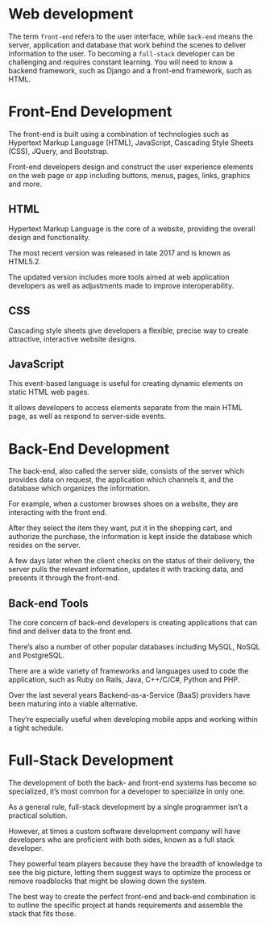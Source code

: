 # Web development

The term ```front-end``` refers to the user interface, while ```back-end``` means the server, application and database that work behind the scenes to deliver information to the user. To becoming a ```full-stack``` developer can be challenging and requires constant learning. You will need to know a backend framework, such as Django and a front-end framework, such as HTML.

# Front-End Development

The front-end is built using a combination of technologies such as Hypertext Markup Language (HTML), JavaScript, Cascading Style Sheets (CSS), JQuery, and Bootstrap.

Front-end developers design and construct the user experience elements on the web page or app including buttons, menus, pages, links, graphics and more.

## HTML

Hypertext Markup Language is the core of a website, providing the overall design and functionality.

The most recent version was released in late 2017 and is known as HTML5.2.

The updated version includes more tools aimed at web application developers as well as adjustments made to improve interoperability.

## CSS

Cascading style sheets give developers a flexible, precise way to create attractive, interactive website designs.

## JavaScript

This event-based language is useful for creating dynamic elements on static HTML web pages.

It allows developers to access elements separate from the main HTML page, as well as respond to server-side events.

# Back-End Development

The back-end, also called the server side, consists of the server which provides data on request, the application which channels it, and the database which organizes the information.

For example, when a customer browses shoes on a website, they are interacting with the front end.

After they select the item they want, put it in the shopping cart, and authorize the purchase, the information is kept inside the database which resides on the server.

A few days later when the client checks on the status of their delivery, the server pulls the relevant information, updates it with tracking data, and presents it through the front-end.

## Back-end Tools

The core concern of back-end developers is creating applications that can find and deliver data to the front end.

There’s also a number of other popular databases including MySQL, NoSQL and PostgreSQL.

There are a wide variety of frameworks and languages used to code the application, such as Ruby on Rails, Java, C++/C/C#, Python and PHP.

Over the last several years Backend-as-a-Service (BaaS) providers have been maturing into a viable alternative.

They’re especially useful when developing mobile apps and working within a tight schedule.

# Full-Stack Development

The development of both the back- and front-end systems has become so specialized, it’s most common for a developer to specialize in only one.

As a general rule, full-stack development by a single programmer isn’t a practical solution.

However, at times a custom software development company will have developers who are proficient with both sides, known as a full stack developer.

They powerful team players because they have the breadth of knowledge to see the big picture, letting them suggest ways to optimize the process or remove roadblocks that might be slowing down the system.

The best way to create the perfect front-end and back-end combination is to outline the specific project at hands requirements and assemble the stack that fits those.